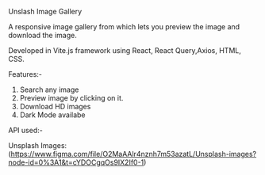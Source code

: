 Unslash Image Gallery

A responsive image gallery from which lets you preview the image and download the image.

Developed in Vite.js framework using React, React Query,Axios, HTML, CSS.

Features:-

1. Search any image
2. Preview image by clicking on it.
3. Download HD images
4. Dark Mode availabe

API used:-

Unsplash Images: (https://www.figma.com/file/O2MaAAlr4nznh7m53azatL/Unsplash-images?node-id=0%3A1&t=cYDOCgqOs9IX2If0-1)

